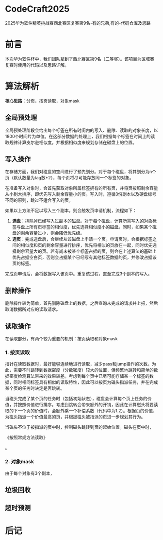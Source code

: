 # CodeCraft2025

2025华为软件精英挑战赛西北赛区复赛第9名-有的兄弟,有的-代码仓库及思路

# 前言
本次华为软件杯中，我们团队拿到了西北赛区第9名（二等奖）。该项目为区域赛复赛时使用的代码以及思路详解。

# 算法解析
**核心思路**：分页，按页读取，对象mask

## 全局预处理
全局预处理阶段会给出每个标签在所有时间内的写入、删除、读取的对象长度，以1800个时间片为单位。在这部分数据的处理上，我们根据每个标签在时间上的读取规律计算皮尔逊相似度，并根据相似度来规划存储在磁盘上的位置。

## 写入操作
在存储方面，我们对磁盘的空间进行了预先划分。对于每个磁盘，将其划分为n个页（默认数量为tag数*2），每个页将尽可能存放同一个标签的对象。

在准备写入对象时，会首先获取对象所属标签拥有的所有页，并将页按照剩余容量从小到大排序，即优先写入剩余容量小的页。写入时，遵循3份副本以及硬盘标号不同的原则，跳过不适合写入的页。

如果以上方法不足以写入三个副本，则会触发页申请机制，流程如下：
1. **选盘**：排除掉已经写入过副本的磁盘。对于每个磁盘，计算所需写入的对象标签与盘上所有页标签的相似度，优先选择相似度小的磁盘。同时，如果某个磁盘的剩余容量过小，则会降低优先级。
2. **选页**：完成选盘后，会继续从该磁盘上申请一个页。申请页时，会根据标签之间的相似度和页的剩余容量进行排序，优先将相似的页放在一起，同时优先选择剩余容量大的页。若有尚未被某个标签占据的页，则会在上述算法的基础上优先占据空白页，否则会占据某个已经写有其他标签数据的页，并修改占据该页的标签。

完成页申请后，会将数据写入该页中。重复该过程，直至完成3个副本的写入。

## 删除操作
删除操作较为简单，首先删除磁盘上的数据，之后查询未完成的请求并上报，然后取消数据所对应的读取请求。

## 读取操作
在读取部分，有两个较为重要的机制：按页读取和对象mask

### 1. 按页读取
指针在读取数据时，最好能够连续地进行读取，减少pass和jump操作的次数。为此，需要不时跳转到数据密度（分数密度）较大的位置，但频繁地跳转和简单的数据密度检测算法带来的效果较差。考虑到每个页中已尽可能存储某一个标签的数据，同时相同标签具有相似的读取特性，因此可以按页为磁头指派任务，并在完成某个页的任务时决定是否跳转。

当磁头完成了某个页的任务时（包括初始状态），磁盘会计算每个页上任务的价值，并按照价值进行排序。考虑到跳转会带来额外的开销，因此在计算磁头将要读取的下一个页的价值时，会额外乘一个补偿系数（代码中为1.2）。根据页的价值，为磁头指派一个价值最高的页，并根据磁头被指派的页进一步规划其行为。

当磁头不位于被指派的页中时，控制磁头跳转到页的起始位置。磁头在页中时，

《按照常规方法读取》

。

### 2. 对象mask
由于每个对象有3个副本，

## 垃圾回收

## 超时预测

# 后记

